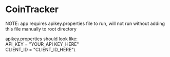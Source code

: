 # CoinTracker

NOTE: app requires apikey.properties file to run, will not run without adding this file manually to root directory

apikey.properties should look like:\
API_KEY = "YOUR_API KEY_HERE"\
CLIENT_ID = "CLIENT_ID_HERE"\
